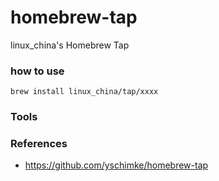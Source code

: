 homebrew-tap
==================

linux_china's Homebrew Tap

### how to use

```
brew install linux_china/tap/xxxx 
```

### Tools

### References

* https://github.com/yschimke/homebrew-tap
